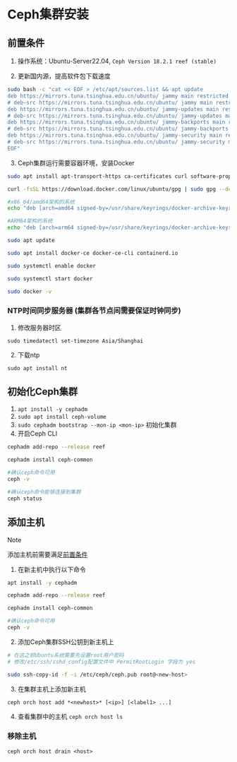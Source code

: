 # Ceph集群安装

## 前置条件

1. 操作系统：Ubuntu-Server22.04, `Ceph Version 18.2.1 reef (stable)`

2. 更新国内源，提高软件包下载速度

```bash
sudo bash -c "cat << EOF > /etc/apt/sources.list && apt update
deb https://mirrors.tuna.tsinghua.edu.cn/ubuntu/ jammy main restricted universe multiverse
# deb-src https://mirrors.tuna.tsinghua.edu.cn/ubuntu/ jammy main restricted universe multiverse
deb https://mirrors.tuna.tsinghua.edu.cn/ubuntu/ jammy-updates main restricted universe multiverse
# deb-src https://mirrors.tuna.tsinghua.edu.cn/ubuntu/ jammy-updates main restricted universe multiverse
deb https://mirrors.tuna.tsinghua.edu.cn/ubuntu/ jammy-backports main restricted universe multiverse
# deb-src https://mirrors.tuna.tsinghua.edu.cn/ubuntu/ jammy-backports main restricted universe multiverse
deb https://mirrors.tuna.tsinghua.edu.cn/ubuntu/ jammy-security main restricted universe multiverse
# deb-src https://mirrors.tuna.tsinghua.edu.cn/ubuntu/ jammy-security main restricted universe multiverse
EOF"
```

3. Ceph集群运行需要容器环境，安装Docker

```bash
sudo apt install apt-transport-https ca-certificates curl software-properties-common

curl -fsSL https://download.docker.com/linux/ubuntu/gpg | sudo gpg --dearmor -o /usr/share/keyrings/docker-archive-keyring.gpg

#x86_64/amd64架构的系统
echo "deb [arch=amd64 signed-by=/usr/share/keyrings/docker-archive-keyring.gpg] https://download.docker.com/linux/ubuntu $(lsb_release -cs) stable" | sudo tee /etc/apt/sources.list.d/docker.list > /dev/null

#ARM64架构的系统
echo "deb [arch=arm64 signed-by=/usr/share/keyrings/docker-archive-keyring.gpg] https://download.docker.com/linux/ubuntu $(lsb_release -cs) stable" | sudo tee /etc/apt/sources.list.d/docker.list > /dev/null

sudo apt update

sudo apt install docker-ce docker-ce-cli containerd.io

sudo systemctl enable docker

sudo systemctl start docker

sudo docker -v
```

### NTP时间同步服务器 (集群各节点间需要保证时钟同步)

1. 修改服务器时区

`sudo timedatectl set-timezone Asia/Shanghai`

2. 下载ntp

`sudo apt install nt`



## 初始化Ceph集群

1. `apt install -y cephadm`
2. `sudo apt install ceph-volume`
3. `sudo cephadm bootstrap --mon-ip <mon-ip>` 初始化集群
4. 开启Ceph CLI

```Bash
cephadm add-repo --release reef

cephadm install ceph-common

#确认ceph命令可用
ceph -v

#确认ceph命令能够连接到集群
ceph status
```

## 添加主机

> [!NOTE]
>
> 添加主机前需要满足<a href="#前置条件">前置条件</a>

1. 在新主机中执行以下命令

```bash
apt install -y cephadm 

cephadm add-repo --release reef

cephadm install ceph-common

#确认ceph命令可用
ceph -v 
```

2. 添加Ceph集群SSH公钥到新主机上 

```bash
# 在这之前Ubuntu系统需要先设置root用户密码
# 修改/etc/ssh/sshd_config配置文件中 PermitRootLogin 字段为 yes

sudo ssh-copy-id -f -i /etc/ceph/ceph.pub root@<new-host>
```

3. 在集群主机上添加新主机

`ceph orch host add *<newhost>* [<ip>] [<label1> ...]`

4. 查看集群中的主机 `ceph orch host ls`

### 移除主机

`ceph orch host drain <host>`
